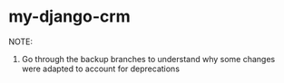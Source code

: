 # my-django-crm

NOTE: 
1. Go through the backup branches to understand why some changes were adapted to account for deprecations